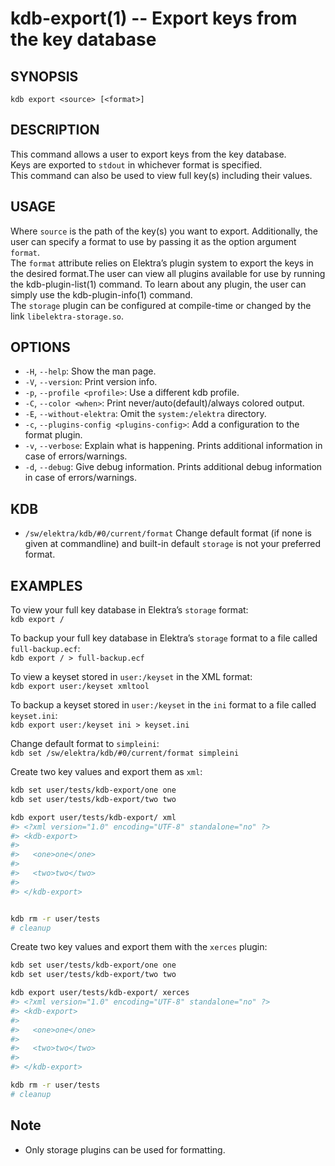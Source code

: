 # kdb-export(1) -- Export keys from the key database

## SYNOPSIS

`kdb export <source> [<format>]`<br>

## DESCRIPTION

This command allows a user to export keys from the key database.<br>
Keys are exported to `stdout` in whichever format is specified.<br>
This command can also be used to view full key(s) including their values.<br>

## USAGE

Where `source` is the path of the key(s) you want to export.
Additionally, the user can specify a format to use by passing it as the option argument `format`.<br>
The `format` attribute relies on Elektra’s plugin system to export the keys in the desired format.The user can view all plugins available for use by running the kdb-plugin-list(1) command. To learn about any plugin, the user can simply use the kdb-plugin-info(1) command.<br>
The `storage` plugin can be configured at compile-time or changed by the link `libelektra-storage.so`.

## OPTIONS

- `-H`, `--help`:
  Show the man page.
- `-V`, `--version`:
  Print version info.
- `-p`, `--profile <profile>`:
  Use a different kdb profile.
- `-C`, `--color <when>`:
  Print never/auto(default)/always colored output.
- `-E`, `--without-elektra`:
  Omit the `system:/elektra` directory.
- `-c`, `--plugins-config <plugins-config>`:
  Add a configuration to the format plugin.
- `-v`, `--verbose`:
  Explain what is happening. Prints additional information in case of errors/warnings.
- `-d`, `--debug`:
  Give debug information. Prints additional debug information in case of errors/warnings.

## KDB

- `/sw/elektra/kdb/#0/current/format`
  Change default format (if none is given at commandline) and built-in default `storage` is not your preferred format.

## EXAMPLES

To view your full key database in Elektra’s `storage` format:<br>
`kdb export /`<br>

To backup your full key database in Elektra’s `storage` format to a file called `full-backup.ecf`:<br>
`kdb export / > full-backup.ecf`<br>

To view a keyset stored in `user:/keyset` in the XML format:<br>
`kdb export user:/keyset xmltool`<br>

To backup a keyset stored in `user:/keyset` in the `ini` format to a file called `keyset.ini`:<br>
`kdb export user:/keyset ini > keyset.ini`<br>

Change default format to `simpleini`:<br>
`kdb set /sw/elektra/kdb/#0/current/format simpleini`

Create two key values and export them as `xml`:

```sh
kdb set user/tests/kdb-export/one one
kdb set user/tests/kdb-export/two two

kdb export user/tests/kdb-export/ xml
#> <?xml version="1.0" encoding="UTF-8" standalone="no" ?>
#> <kdb-export>
#>
#>   <one>one</one>
#>
#>   <two>two</two>
#>
#> </kdb-export>


kdb rm -r user/tests
# cleanup
```

Create two key values and export them with the `xerces` plugin:

```sh
kdb set user/tests/kdb-export/one one
kdb set user/tests/kdb-export/two two

kdb export user/tests/kdb-export/ xerces
#> <?xml version="1.0" encoding="UTF-8" standalone="no" ?>
#> <kdb-export>
#>
#>   <one>one</one>
#>
#>   <two>two</two>
#>
#> </kdb-export>

kdb rm -r user/tests
# cleanup
```

## Note

- Only storage plugins can be used for formatting.
